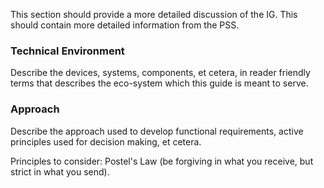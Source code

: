 This section should provide a more detailed discussion of the IG.  This should contain more detailed information from the PSS.

### Technical Environment
Describe the devices, systems, components, et cetera, in reader friendly terms that describes the eco-system which this guide is meant to serve.

### Approach
Describe the approach used to develop functional requirements, active principles used for decision making, et cetera.

Principles to consider: Postel's Law (be forgiving in what you receive, but strict in what you send).
